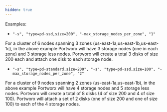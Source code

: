 ```yaml
---
hidden: true
---
```


Examples:

* `"-s", "type=pd-ssd,size=200", "-max_storage_nodes_per_zone", "1"`

For a cluster of 6 nodes spanning 3 zones (us-east-1a,us-east-1b,us-east-1c), in the above example Portworx will have 3 storage nodes (one in each zone) and 3 storage less nodes. Portworx will create a total 3 disks of size 200 each and attach one disk to each storage node.

* `"-s", "type=pd-standard,size=200", "-s", "type=pd-ssd,size=100", "-max_storage_nodes_per_zone", "2"`

For a cluster of 9 nodes spanning 2 zones (us-east-1a,us-east-1b), in the above example Portworx will have 4 storage nodes and 5 storage less nodes. Portworx will create a total of 8 disks (4 of size 200 and 4 of size 100). Portworx will attach a set of 2 disks (one of size 200 and one of size 100) to each of the 4 storage nodes.
